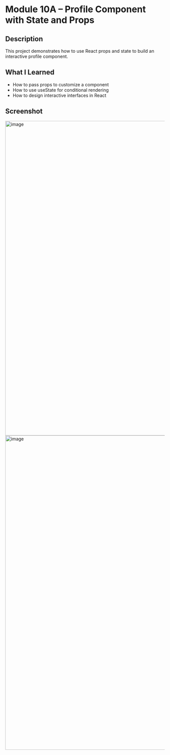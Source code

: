 # Module 10A – Profile Component with State and Props

## Description
This project demonstrates how to use React props and state to build an interactive profile component.

## What I Learned
- How to pass props to customize a component
- How to use useState for conditional rendering
- How to design interactive interfaces in React

## Screenshot
<img width="1907" height="992" alt="image" src="https://github.com/user-attachments/assets/68d5e945-7aa0-466f-aed4-c98bf3b52cdd" />

<img width="1902" height="991" alt="image" src="https://github.com/user-attachments/assets/64a9615b-d919-4334-a8ab-90a4a8cd325e" />
